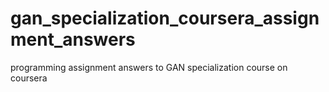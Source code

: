 # gan_specialization_coursera_assignment_answers
programming assignment answers to GAN specialization course on coursera
